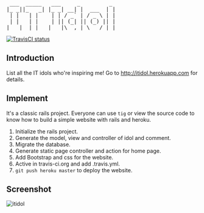 <pre>
 ___  _____   ___     _         _
|_ _||_   _| |_ _| __| |  ___  | |
 | |   | |    | | / _` | / _ \ | |
 | |   | |    | || (_| || (_) || |
|___|  |_|   |___|\__,_| \___/ |_|
</pre>

[![TravisCI status](https://secure.travis-ci.org/tobegit3hub/itidol.png)](http://travis-ci.org/tobegit3hub/itidol)

## Introduction
List all the IT idols who're inspiring me! Go to <http://itidol.herokuapp.com> for details.

## Implement
It's a classic rails project. Everyone can use `tig` or view the source code to know how to build a simple website with rails and heroku.

1. Initialize the rails project.
2. Generate the model, view and controller of idol and comment.
3. Migrate the database.
4. Generate static page controller and action for home page.
5. Add Bootstrap and css for the website.
6. Active in travis-ci.org and add .travis.yml.
7. `git push heroku master` to deploy the website.

## Screenshot
![itidol](https://raw.github.com/tobegit3hub/itidol/master/screenshot/itidol.png)

